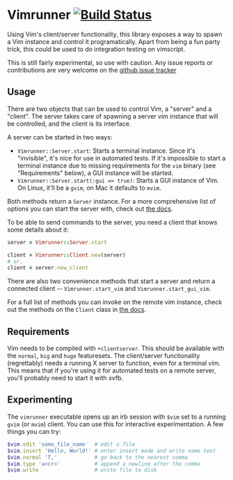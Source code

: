 # Vimrunner [![Build Status](https://secure.travis-ci.org/AndrewRadev/vimrunner.png?branch=master)](http://travis-ci.org/AndrewRadev/vimrunner)

Using Vim's client/server functionality, this library exposes a way to spawn a
Vim instance and control it programatically. Apart from being a fun party
trick, this could be used to do integration testing on vimscript.

This is still fairly experimental, so use with caution. Any issue reports or
contributions are very welcome on the
[github issue tracker](https://github.com/AndrewRadev/Vimrunner/issues)

## Usage

There are two objects that can be used to control Vim, a "server" and a
"client". The server takes care of spawning a server vim instance that will be
controlled, and the client is its interface.

A server can be started in two ways:

  - `Vimrunner::Server.start`: Starts a terminal instance. Since it's
    "invisible", it's nice for use in automated tests. If it's impossible to
    start a terminal instance due to missing requirements for the `vim` binary
    (see "Requirements" below), a GUI instance will be started.
  - `Vimrunner::Server.start(:gui => true)`: Starts a GUI instance of Vim. On
    Linux, it'll be a `gvim`, on Mac it defaults to `mvim`.

Both methods return a `Server` instance. For a more comprehensive list of
options you can start the server with, check out
[the docs](http://rubydoc.info/gems/vimrunner/Vimrunner/Server).

To be able to send commands to the server, you need a client that knows some
details about it:

``` ruby
server = Vimrunner::Server.start

client = Vimrunner::Client.new(server)
# or,
client = server.new_client
```

There are also two convenience methods that start a server and return a
connected client -- `Vimrunner.start_vim` and `Vimrunner.start_gui_vim`.

For a full list of methods you can invoke on the remote vim instance, check out
the methods on the `Client` class in
[the docs](http://rubydoc.info/gems/vimrunner/Vimrunner/Client).

## Requirements

Vim needs to be compiled with `+clientserver`. This should be available with
the `normal`, `big` and `huge` featuresets. The client/server functionality
(regrettably) needs a running X server to function, even for a terminal vim.
This means that if you're using it for automated tests on a remote server,
you'll probably need to start it with xvfb.

## Experimenting

The `vimrunner` executable opens up an irb session with `$vim` set to a running
`gvim` (or `mvim`) client. You can use this for interactive experimentation. A
few things you can try:

``` ruby
$vim.edit 'some_file_name'  # edit a file
$vim.insert 'Hello, World!' # enter insert mode and write some text
$vim.normal 'T,'            # go back to the nearest comma
$vim.type 'a<cr>'           # append a newline after the comma
$vim.write                  # write file to disk
```

